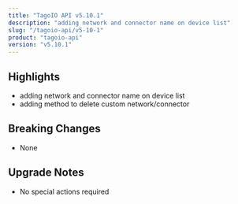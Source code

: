 ```yaml
---
title: "TagoIO API v5.10.1"
description: "adding network and connector name on device list"
slug: "/tagoio-api/v5-10-1"
product: "tagoio-api"
version: "v5.10.1"
---
```


## Highlights

- adding network and connector name on device list
- adding method to delete custom network/connector

## Breaking Changes

- None

## Upgrade Notes

- No special actions required
